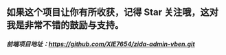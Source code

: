 ## 如果这个项目让你有所收获，记得 Star 关注哦，这对我是非常不错的鼓励与支持。


##### 前端项目地址：https://github.com/XIE7654/zida-admin-vben.git


